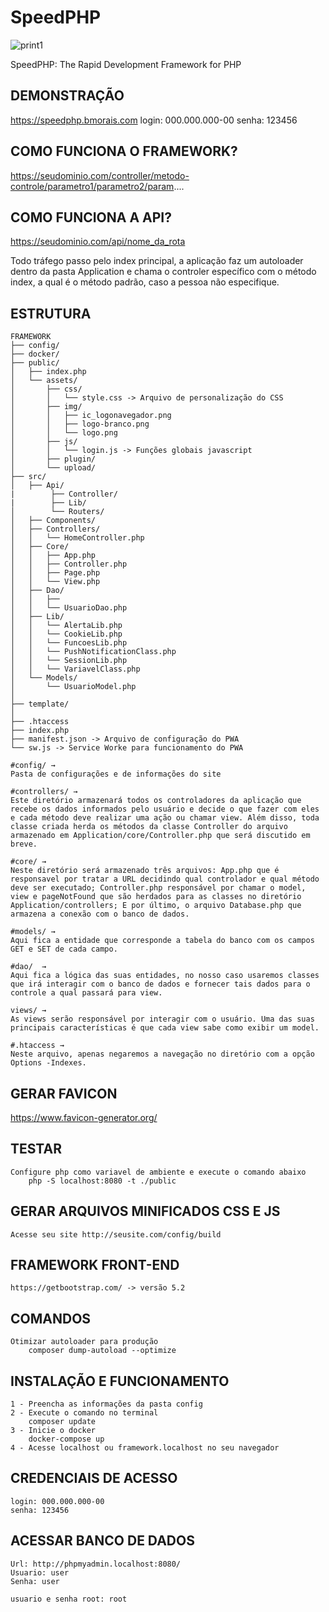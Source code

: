 # SpeedPHP
![print1](https://github.com/brunobmorais/php-mvc-framework/blob/master/public/assets/img/print/img1.png?raw=true)

SpeedPHP: The Rapid Development Framework for PHP

## DEMONSTRAÇÃO
<a href="https://framework.bmorais.com" target="_blank">https://speedphp.bmorais.com</a>
login: 000.000.000-00
senha: 123456

## COMO FUNCIONA O FRAMEWORK?
https://seudominio.com/controller/metodo-controle/parametro1/parametro2/param....

## COMO FUNCIONA A API?
https://seudominio.com/api/nome_da_rota

Todo tráfego passo pelo index principal, a aplicação faz um autoloader dentro da pasta Application e chama o controler específico com o método index, a qual é o método padrão, caso a pessoa não especifique.

## ESTRUTURA

    FRAMEWORK
    ├── config/
    ├── docker/
    ├── public/
    │   ├── index.php
    │   └── assets/
    │       ├── css/
    │       │   └── style.css -> Arquivo de personalização do CSS
    │       ├── img/
    │       │   ├── ic_logonavegador.png
    │       │   ├── logo-branco.png
    │       │   └── logo.png
    │       ├── js/
    │       │   └── login.js -> Funções globais javascript
    │       ├── plugin/
    │       └── upload/   
    ├── src/
    │   ├── Api/
    |        ├── Controller/ 
    |        ├── Lib/ 
    │        └── Routers/
    │   ├── Components/
    │   ├── Controllers/
    │   │   └── HomeController.php
    │   ├── Core/
    │   │   ├── App.php
    │   │   ├── Controller.php
    │   │   ├── Page.php
    │   │   └── View.php
    │   ├── Dao/
    │   │   ├──
    │   │   └── UsuarioDao.php
    │   ├── Lib/
    │   │   └── AlertaLib.php
    │   │   └── CookieLib.php
    │   │   └── FuncoesLib.php
    │   │   └── PushNotificationClass.php
    │   │   └── SessionLib.php
    │   │   └── VariavelClass.php
    │   └── Models/
    │       └── UsuarioModel.php
    │
    ├── template/
    │
    ├── .htaccess
    ├── index.php
    ├── manifest.json -> Arquivo de configuração do PWA
    └── sw.js -> Service Worke para funcionamento do PWA
    
    #config/ → 
    Pasta de configurações e de informações do site

    #controllers/ → 
    Este diretório armazenará todos os controladores da aplicação que recebe os dados informados pelo usuário e decide o que fazer com eles e cada método deve realizar uma ação ou chamar view. Além disso, toda classe criada herda os métodos da classe Controller do arquivo armazenado em Application/core/Controller.php que será discutido em breve.
    
    #core/ → 
    Neste diretório será armazenado três arquivos: App.php que é responsavel por tratar a URL decidindo qual controlador e qual método deve ser executado; Controller.php responsável por chamar o model, view e pageNotFound que são herdados para as classes no diretório Application/controllers; E por último, o arquivo Database.php que armazena a conexão com o banco de dados.
    
    #models/ → 
    Aqui fica a entidade que corresponde a tabela do banco com os campos GET e SET de cada campo.
    
    #dao/  →  
    Aqui fica a lógica das suas entidades, no nosso caso usaremos classes que irá interagir com o banco de dados e fornecer tais dados para o controle a qual passará para view.

    views/ → 
    As views serão responsável por interagir com o usuário. Uma das suas principais características é que cada view sabe como exibir um model.
    
    #.htaccess → 
    Neste arquivo, apenas negaremos a navegação no diretório com a opção Options -Indexes.

## GERAR FAVICON
https://www.favicon-generator.org/

## TESTAR
    Configure php como variavel de ambiente e execute o comando abaixo
        php -S localhost:8080 -t ./public

## GERAR ARQUIVOS MINIFICADOS CSS E JS
    Acesse seu site http://seusite.com/config/build

## FRAMEWORK FRONT-END
    https://getbootstrap.com/ -> versão 5.2

## COMANDOS
    Otimizar autoloader para produção
        composer dump-autoload --optimize

## INSTALAÇÃO E FUNCIONAMENTO
    1 - Preencha as informações da pasta config 
    2 - Execute o comando no terminal
        composer update
    3 - Inicie o docker
        docker-compose up
    4 - Acesse localhost ou framework.localhost no seu navegador

## CREDENCIAIS DE ACESSO
    login: 000.000.000-00
    senha: 123456

## ACESSAR BANCO DE DADOS
    Url: http://phpmyadmin.localhost:8080/
    Usuario: user
    Senha: user

    usuario e senha root: root

